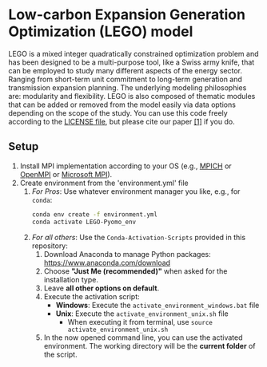 # Low-carbon Expansion Generation Optimization (LEGO) model

LEGO is a mixed integer quadratically constrained optimization problem and has been designed to be a multi-purpose tool,
like a Swiss army knife, that can be employed to study many different aspects of the energy sector. Ranging from
short-term unit commitment to long-term generation and transmission expansion planning. The underlying modeling
philosophies are: modularity and flexibility. LEGO is also composed of thematic modules that can be added or removed
from the model easily via data options depending on the scope of the study. You can use this code freely according to
the [LICENSE file](https://github.com/IEE-TUGraz/LEGO-Pyomo/blob/main/LICENSE), but please cite our
paper [[1]](https://doi.org/10.1016/j.softx.2022.101141) if you do.

## Setup

1. Install MPI implementation according to your OS (e.g., [MPICH](https://www.mpich.org/downloads/)
   or [OpenMPI](https://www.open-mpi.org/software/ompi/v4.1/) or [Microsoft MPI](https://www.microsoft.com/en-us/download/details.aspx?id=105289)).
2. Create environment from the 'environment.yml' file
    1. _For Pros_: Use whatever environment manager you like, e.g., for `conda`:
       ```bash
       conda env create -f environment.yml
       conda activate LEGO-Pyomo_env
       ```
    2. _For all others_: Use the `Conda-Activation-Scripts` provided in this repository:
        1. Download Anaconda to manage Python packages: https://www.anaconda.com/download
        2. Choose **"Just Me (recommended)"** when asked for the installation type.
        3. Leave **all other options on default**.
        4. Execute the activation script:
            - **Windows**: Execute the `activate_environment_windows.bat` file
            - **Unix**: Execute the `activate_environment_unix.sh` file
                - When executing it from terminal, use ```source activate_environment_unix.sh```
        5. In the now opened command line, you can use the activated environment. The working directory will be the
           **current folder** of the script.